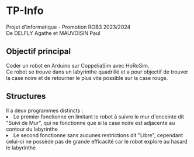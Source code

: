 # TP-Info
Projet d'informatique - Promotion ROB3 2023/2024
<br>De DELFLY Agathe et MAUVOISIN Paul<br>

<h2>Objectif principal</h2>
<h>Coder un robot en Arduino sur CoppeliaSim avec HoRoSim.</h>
<br>Ce robot se trouve dans un labyrinthe quadrillé et a pour objectif de trouver la case noire et de retourner le plus vite possible sur la case rouge.</br>

<h2>Structures</h2>
<h>Il a deux programmes distincts :</h>
<li>Le premier fonctionne en limitant le robot à suivre le mur d'enceinte dit "Suivi de Mur", qui ne fonctionne que si la case noire est adjacente au contour du labyrinthe</li>
<li>Le second fonctionne sans aucunes restrictions dit "Libre", cependant celui-ci ne possède pas de grande efficacité car le robot explore au hasard le labyrinthe</li>
